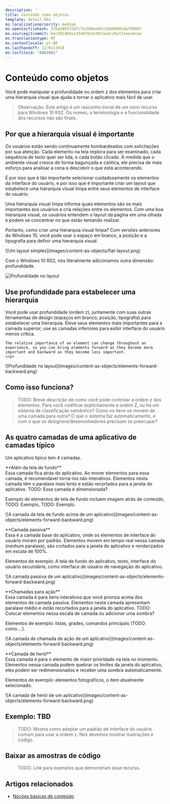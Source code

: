 ```yaml
---
description: ''
title: Conteúdo como objetos
template: detail.hbs
ms.localizationpriority: medium
ms.openlocfilehash: 37ba5093f2d7cfe268be40413b889801daf00967
ms.sourcegitcommit: b4c502d69a13340f6e3c887aa3c26ef2aeee9cee
ms.translationtype: MT
ms.contentlocale: pt-BR
ms.lasthandoff: 12/03/2018
ms.locfileid: "8483981"
---
```

# <a name="content-as-objects"></a>Conteúdo como objetos

 

Você pode manipular a profundidade ou ordem z dos elementos para criar uma hierarquia visual que ajuda a tornar o aplicativo mais fácil de usar.  

> Observação: Este artigo é um rascunho inicial de um novo recurso para Windows 10 RS2. Os nomes, a terminologia e a funcionalidade dos recursos não são finais. 

## <a name="why-visual-hierarchy-is-important"></a>Por que a hierarquia visual é importante

Os usuários estão sendo continuamente bombardeados com solicitações por sua atenção. Cada elemento na tela implora para ser examinado, cada sequência de texto quer ser lida, e cada botão clicado. À medida que o ambiente visual cresce de forma bagunçada e caótica, ele precisa de mais esforço para analisar a cena e descobrir o que está acontecendo.  

É por isso que é tão importante selecionar cuidadosamente os elementos da interface do usuário, e por isso que é importante criar um layout que estabelece uma hierarquia visual limpa entre seus elementos de interface do usuário. <!-- Every element is competing for the user's attention, and every time you add an element, you add a mental tax to the user. -->

Uma hierarquia visual limpa informa quais elementos são os mais importantes aos usuários e cria relações entre os elementos. Com uma boa hierarquia visual, os usuários entendem o layout da página em uma olhada e podem se concentrar no que estão tentando realizar. 

<p></p>


<div class="side-by-side">
<div class="side-by-side-content">
  <div class="side-by-side-content-left">
  <p>Portanto, como criar uma hierarquia visual limpa? Com versões anteriores do Windows 10, você pode usar o espaço em branco, a posição e a tipografia para definir uma hierarquia visual. </p>
  </div>
  <div class="side-by-side-content-right">
    ![Um layout simples](images/content-as-objects/flat-layout.png)
    
  </div>
</div>
</div>

Com o Windows 10 RS2, nós literalmente adicionamos outra dimensão: profundidade. 

![Profundidade no layout](images/content-as-objects/depth-in-layout2.png)


## <a name="use-depth-to-establish-a-hierarchy"></a>Use profundidade para estabelecer uma hierarquia 

<p></p>

<div class="side-by-side">
<div class="side-by-side-content">
  <div class="side-by-side-content-left">
     <p>Você pode usar profundidade (ordem z), juntamente com suas outras ferramentas de design (espaços em branco, posição, tipografia) para estabelecer uma hierarquia. Eleve seus elementos mais importantes para a camada superior; use as camadas inferiores para exibir interface do usuário menos crítica. 

    The relative importance of an element can change throughout an experience, so you can bring elements forward as they become more important and backward as they become less important. 
    </p>
  </div>
  <div class="side-by-side-content-right">
    ![Profundidade no layout](images/content-as-objects/elements-forward-backward.png) 
    
  </div>
</div>
</div>

## <a name="how-does-it-work"></a>Como isso funciona?
> TODO: Breve descrição de como você pode controlar a ordem z dos elementos. Para você codificar explicitamente a ordem Z, ou há um sistema de classificação semântico? Como os itens se movem de uma camada para outra? O que o sistema faz automaticamente, e com o que os designers/desenvolvedores precisam se preocupar? 

## <a name="the-four-layers-of-a-typical-app-layers"></a>As quatro camadas de uma aplicativo de camadas típico

<p>Um aplicativo típico tem 4 camadas.</p>
<p></p>

<div class="side-by-side">
<div class="side-by-side-content">
  <div class="side-by-side-content-left">
  **Além da tela de fundo** <br/>
Essa camada fica atrás do aplicativo.  Ao mover elementos para essa camada, é recomendável torná-los não interativos. Elementos nesta camada têm o paralaxe mais lento e estão recortados para a janela do aplicativo. TODO: Essa camada é dimensionada? 

<p>Exemplo de elementos de tela de fundo incluem imagem atrás de conteúdo, TODO: Exemplo, TODO: Exemplo.</p>
  </div>
  <div class="side-by-side-content-right">
    ![A camada da tela de fundo acima de um aplicativo](images/content-as-objects/elements-forward-backward.png)
    
  </div>
</div>
</div>

<p></p>

<div class="side-by-side">
<div class="side-by-side-content">
  <div class="side-by-side-content-left">
  **Camada passiva** <br/>
Essa é a camada base do aplicativo, onde os elementos de interface do usuário moram por padrão.  Elementos movem em tempo real nessa camada (nenhum paralaxe), são cortados para a janela do aplicativo e renderizados em escala de 100%. 

<p>Elementos de exemplo: A tela de fundo do aplicativo, texto, interface do usuário secundária, como interface de usuário de navegação do aplicativo.</p>
  </div>
  <div class="side-by-side-content-right">
    ![A camada passiva de um aplicativo](images/content-as-objects/elements-forward-backward.png)
    
  </div>
</div>
</div>

<p></p>

<div class="side-by-side">
<div class="side-by-side-content">
  <div class="side-by-side-content-left">
  **Chamadas para ação** <br/>
Essa camada é para itens interativos que você prioriza acima dos elementos de camada passiva. Elementos nesta camada apresentam paralaxe médio e estão recortados para a janela do aplicativo. TODO: Colocar elementos nessa escala de camada ou adicionar uma sombra?

<p>Elementos de exemplo: listas, grades, comandos principais (TODO: como....).</p> 
  </div>
  <div class="side-by-side-content-right">
    ![A camada de chamada de ação de um aplicativo](images/content-as-objects/elements-forward-backward.png)
    
  </div>
</div>
</div>

<p></p>
<div class="side-by-side">
<div class="side-by-side-content">
  <div class="side-by-side-content-left">
  **Camada de herói** <br/>
Essa camada é para o elemento de maior prioridade na tela no momento.  Elementos nessa camada podem quebrar os limites da janela do aplicativo, eles podem ser redimensionados e receber uma sombra automaticamente.

<p>Elementos de exemplo: elementos fotográficos, o item atualmente selecionado.</p>  
  </div>
  <div class="side-by-side-content-right">
    ![A camada de herói de um aplicativo](images/content-as-objects/elements-forward-backward.png)
    
  </div>
</div>
</div>



<!--
Depth is meaningful; it establishes visual and interactive hierarchy for users to efficiently complete tasks. Depth orients users in our system. 
-->

## <a name="example-tbd"></a>Exemplo: TBD
> TODO: Mostra como adaptar um padrão de interface do usuário comum para usar a ordem z. Nós devemos mostrar ilustrações e código. 

## <a name="download-the-code-samples"></a>Baixar as amostras de código
>TODO: Link para exemplos que demonstram esse recurso. 


## <a name="related-articles"></a>Artigos relacionados
* [Noções básicas de conteúdo](../basics/content-basics.md)
